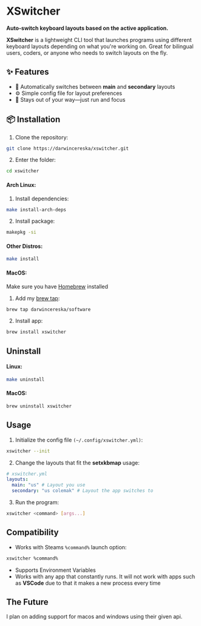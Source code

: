 # XSwitcher

**Auto-switch keyboard layouts based on the active application.**

**XSwitcher** is a lightweight CLI tool that launches programs using different keyboard layouts depending on what you're working on. Great for bilingual users, coders, or anyone who needs to switch layouts on the fly.

## ✨ Features

- 🔁 Automatically switches between **main** and **secondary** layouts
- ⚙️ Simple config file for layout preferences
- 🧠 Stays out of your way—just run and focus

## 📦 Installation

1. Clone the repository:

``` bash
git clone https://darwincereska/xswitcher.git
```

2. Enter the folder:

``` bash
cd xswitcher
```

#### Arch Linux:

1. Install dependencies:
``` bash
make install-arch-deps
```

2. Install package:
``` bash
makepkg -si
```

#### Other Distros:

``` bash
make install 
```

#### MacOS:

 Make sure you have [Homebrew](https://brew.sh) installed

1. Add my [brew tap](https://github.com/darwincereska/homebrew-software):

``` bash
brew tap darwincereska/software
```

2. Install app:

``` bash
brew install xswitcher
```

## Uninstall

#### Linux:

``` bash
make uninstall
```

#### MacOS:

``` bash
brew uninstall xswitcher
```

## Usage

1. Initialize the config file `(~/.config/xswitcher.yml)`:

``` bash
xswitcher --init
```

2. Change the layouts that fit the **setxkbmap** usage:

``` yaml
# xswitcher.yml
layouts:
  main: "us" # Layout you use
  secondary: "us colemak" # Layout the app switches to
```

3. Run the program:

``` bash
xswitcher <command> [args...]
```

## Compatibility

- Works with Steams `%command%` launch option:
``` bash
xswitcher %command%
```
- Supports Environment Variables
- Works with any app that constantly runs. It will not work with apps such as **VSCode** due to that it makes a new process every time

## The Future

I plan on adding support for macos and windows using their given api.
